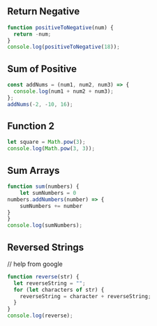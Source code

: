 ## Return Negative

```js
function positiveToNegative(num) {
  return -num;
}
console.log(positiveToNegative(18));
```

## Sum of Positive

```js
const addNums = (num1, num2, num3) => {
  console.log(num1 + num2 + num3);
};
addNums(-2, -10, 16);
```

## Function 2

```js
let square = Math.pow(3);
console.log(Math.pow(3, 3));
```

## Sum Arrays

```js
function sum(numbers) {
    let sumNumbers = 0
numbers.addNumbers(number) => {
    sumNumbers += number
}
}
console.log(sumNumbers);

```

## Reversed Strings
// help from google
```js
function reverse(str) {
  let reverseString = "";
  for (let characters of str) {
    reverseString = character + reverseString;
  }
}
console.log(reverse);
```
